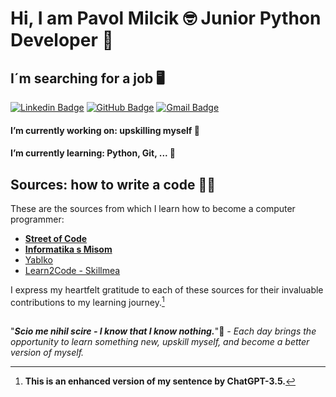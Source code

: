 # Hi, I am Pavol Milcik :nerd_face: Junior Python Developer :snake: 

## I´m searching for a job :desktop_computer:

[![Linkedin Badge](https://img.shields.io/badge/LinkedIn-0077B5?style=for-the-badge&logo=linkedin&logoColor=white)](https://www.linkedin.com/in/pavol-mil%C4%8D%C3%ADk-422794170/)
[![GitHub Badge](https://img.shields.io/badge/GitHub-181717.svg?style=for-the-badge&logo=GitHub&logoColor=white)](https://github.com/PavolMilcik)
[![Gmail Badge](https://img.shields.io/badge/Gmail-D14836?style=for-the-badge&logo=gmail&logoColor=white)](mailto:pavolmilcik@gmail.com) 

#### I’m currently working on: upskilling myself :brain:

#### I’m currently learning: Python, Git, ... :battery:

##

## Sources: how to write a code :technologist:

These are the sources from which I learn how to become a computer programmer:

* **[Street of Code](https://streetofcode.sk/)**
* **[Informatika s Misom](https://www.informatikasmisom.sk/)**
* [Yablko](https://www.youtube.com/@RobWebSK)
* [Learn2Code - Skillmea](https://skillmea.sk/)

I express my heartfelt gratitude to each of these sources for their invaluable contributions to my learning journey.[^1]

##

"***Scio me nihil scire - I know that I know nothing.***"📖 *- Each day brings the opportunity to learn something new, upskill myself, and become a better version of myself.* 

[^1]: **This is an enhanced version of my sentence by ChatGPT-3.5.**
